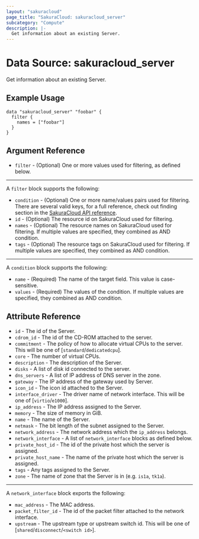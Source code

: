 ```yaml
---
layout: "sakuracloud"
page_title: "SakuraCloud: sakuracloud_server"
subcategory: "Compute"
description: |-
  Get information about an existing Server.
---
```


# Data Source: sakuracloud_server

Get information about an existing Server.

## Example Usage

```hcl
data "sakuracloud_server" "foobar" {
  filter {
    names = ["foobar"]
  }
}
```
## Argument Reference

* `filter` - (Optional) One or more values used for filtering, as defined below.


---

A `filter` block supports the following:

* `condition` - (Optional) One or more name/values pairs used for filtering. There are several valid keys, for a full reference, check out finding section in the [SakuraCloud API reference](https://developer.sakura.ad.jp/cloud/api/1.1/).
* `id` - (Optional) The resource id on SakuraCloud used for filtering.
* `names` - (Optional) The resource names on SakuraCloud used for filtering. If multiple values ​​are specified, they combined as AND condition.
* `tags` - (Optional) The resource tags on SakuraCloud used for filtering. If multiple values ​​are specified, they combined as AND condition.

---

A `condition` block supports the following:

* `name` - (Required) The name of the target field. This value is case-sensitive.
* `values` - (Required) The values of the condition. If multiple values ​​are specified, they combined as AND condition.


## Attribute Reference

* `id` - The id of the Server.
* `cdrom_id` - The id of the CD-ROM attached to the server.
* `commitment` - The policy of how to allocate virtual CPUs to the server. This will be one of [`standard`/`dedicatedcpu`].
* `core` - The number of virtual CPUs.
* `description` - The description of the Server.
* `disks` - A list of disk id connected to the server.
* `dns_servers` - A list of IP address of DNS server in the zone.
* `gateway` - The IP address of the gateway used by Server.
* `icon_id` - The icon id attached to the Server.
* `interface_driver` - The driver name of network interface. This will be one of [`virtio`/`e1000`].
* `ip_address` - The IP address assigned to the Server.
* `memory` - The size of memory in GiB.
* `name` - The name of the Server.
* `netmask` - The bit length of the subnet assigned to the Server.
* `network_address` - The network address which the `ip_address` belongs.
* `network_interface` - A list of `network_interface` blocks as defined below.
* `private_host_id` - The id of the private host which the server is assigned.
* `private_host_name` - The name of the private host which the server is assigned.
* `tags` - Any tags assigned to the Server.
* `zone` - The name of zone that the Server is in (e.g. `is1a`, `tk1a`).


---

A `network_interface` block exports the following:

* `mac_address` - The MAC address.
* `packet_filter_id` - The id of the packet filter attached to the network interface.
* `upstream` - The upstream type or upstream switch id. This will be one of [`shared`/`disconnect`/`<switch id>`].



